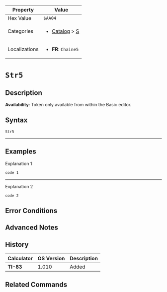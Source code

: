 | Property      | Value |
|---------------|-------|
| Hex Value     | `$AA04`|
| Categories    | <ul><li>[Catalog](../categories/Catalog.md) > [S](../categories/Catalog.md#S)</li></ul> |
| Localizations | <ul><li><b>FR</b>: `Chaine5`</li></ul> |

# `Str5`

## Description



<b>Availability</b>: Token only available from within the Basic editor.

## Syntax
`Str5`

<hr>

## Examples

Explanation 1
```ti-basic
code 1
```
---
Explanation 2
```ti-basic
code 2
```

## Error Conditions


## Advanced Notes


## History
| Calculator | OS Version | Description |
|------------|------------|-------------|
| <b>TI-83</b> | 1.010 | Added

## Related Commands

    